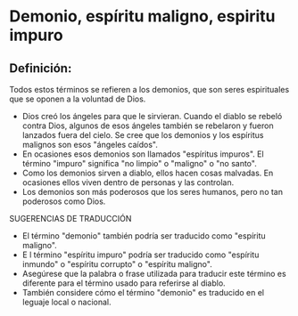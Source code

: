 # Demonio, espíritu maligno, espiritu impuro

## Definición: 

Todos estos términos se refieren a los demonios, que son seres espirituales que se oponen a la voluntad de Dios.

* Dios creó los ángeles para que le sirvieran. Cuando el diablo se rebeló contra Dios, algunos de esos ángeles también se rebelaron y fueron lanzados fuera del cielo. Se cree que los demonios y los espíritus malignos son esos "ángeles caídos".
* En ocasiones esos demonios son llamados "espíritus impuros". El término "impuro" significa "no limpio" o "maligno" o "no santo".
* Como los demonios sirven a diablo, ellos hacen cosas malvadas. En ocasiones ellos viven dentro de personas y las controlan.
* Los demonios son más poderosos que los seres humanos, pero no tan poderosos como Dios.

SUGERENCIAS DE TRADUCCIÓN

* El término "demonio" también podría ser traducido como "espíritu maligno".
* E l término "espíritu impuro" podría ser traducido como "espíritu inmundo" o "espíritu corrupto" o "espíritu maligno".
* Asegúrese que la palabra o frase utilizada para traducir este término es diferente para el término usado para referirse al diablo.
* También considere cómo el término "demonio" es traducido en el leguaje local o nacional.

